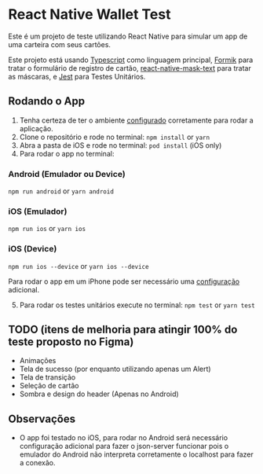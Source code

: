 # React Native Wallet Test

Este é um projeto de teste utilizando React Native para simular um app de uma carteira com seus cartões.

Este projeto está usando [Typescript](https://reactnative.dev/docs/typescript) como linguagem principal, [Formik](https://formik.org/docs/guides/react-native) para tratar o formulário de registro de cartão, [react-native-mask-text](https://github.com/akinncar/react-native-mask-text) para tratar as máscaras, e [Jest](https://jestjs.io/) para Testes Unitários.

Rodando o App
---------------
1. Tenha certeza de ter o ambiente [configurado](https://reactnative.dev/docs/environment-setup) corretamente para rodar a aplicação.
2. Clone o repositório e rode no terminal: ```npm install``` or ```yarn```
3. Abra a pasta de iOS e rode no terminal: ```pod install``` (iOS only)
4. Para rodar o app no terminal:
### Android (Emulador ou Device)
```npm run android``` or ```yarn android```

### iOS (Emulador)
```npm run ios``` or ```yarn ios```
### iOS (Device)
```npm run ios --device``` or ```yarn ios --device```

Para rodar o app em um iPhone pode ser necessário uma [configuração](https://reactnative.dev/docs/running-on-device) adicional.

5. Para rodar os testes unitários execute no terminal: ```npm test``` or ```yarn test```

TODO (itens de melhoria para atingir 100% do teste proposto no Figma)
---------------
- Animações
- Tela de sucesso (por enquanto utilizando apenas um Alert)
- Tela de transição
- Seleção de cartão
- Sombra e design do header (Apenas no Android)

Observações
---------------
- O app foi testado no iOS, para rodar no Android será necessário configuração adicional para fazer o json-server funcionar pois o emulador do Android não interpreta corretamente o localhost para fazer a conexão.
